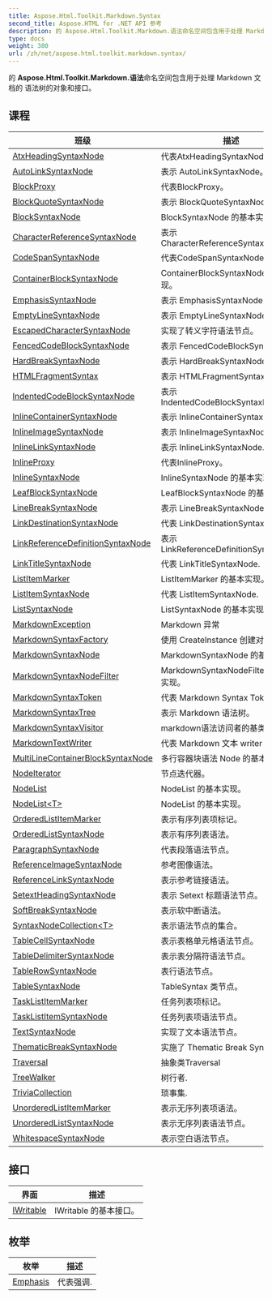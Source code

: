 ```yaml
---
title: Aspose.Html.Toolkit.Markdown.Syntax
second_title: Aspose.HTML for .NET API 参考
description: 的 Aspose.Html.Toolkit.Markdown.语法命名空间包含用于处理 Markdown 文档的 语法树的对象和接口
type: docs
weight: 380
url: /zh/net/aspose.html.toolkit.markdown.syntax/
---
```

的 **Aspose.Html.Toolkit.Markdown.语法**命名空间包含用于处理 Markdown 文档的 语法树的对象和接口。

## 课程

| 班级 | 描述 |
| --- | --- |
| [AtxHeadingSyntaxNode](./atxheadingsyntaxnode/) | 代表AtxHeadingSyntaxNode. |
| [AutoLinkSyntaxNode](./autolinksyntaxnode/) | 表示 AutoLinkSyntaxNode。 |
| [BlockProxy](./blockproxy/) | 代表BlockProxy。 |
| [BlockQuoteSyntaxNode](./blockquotesyntaxnode/) | 表示 BlockQuoteSyntaxNode. |
| [BlockSyntaxNode](./blocksyntaxnode/) | BlockSyntaxNode 的基本实现。 |
| [CharacterReferenceSyntaxNode](./characterreferencesyntaxnode/) | 表示 CharacterReferenceSyntaxNode. |
| [CodeSpanSyntaxNode](./codespansyntaxnode/) | 代表CodeSpanSyntaxNode |
| [ContainerBlockSyntaxNode](./containerblocksyntaxnode/) | ContainerBlockSyntaxNode 的基本实现。 |
| [EmphasisSyntaxNode](./emphasissyntaxnode/) | 表示 EmphasisSyntaxNode. |
| [EmptyLineSyntaxNode](./emptylinesyntaxnode/) | 表示 EmptyLineSyntaxNode。 |
| [EscapedCharacterSyntaxNode](./escapedcharactersyntaxnode/) | 实现了转义字符语法节点。 |
| [FencedCodeBlockSyntaxNode](./fencedcodeblocksyntaxnode/) | 表示 FencedCodeBlockSyntaxNode. |
| [HardBreakSyntaxNode](./hardbreaksyntaxnode/) | 表示 HardBreakSyntaxNode. |
| [HTMLFragmentSyntax](./htmlfragmentsyntax/) | 表示 HTMLFragmentSyntax. |
| [IndentedCodeBlockSyntaxNode](./indentedcodeblocksyntaxnode/) | 表示 IndentedCodeBlockSyntaxNode. |
| [InlineContainerSyntaxNode](./inlinecontainersyntaxnode/) | 表示 InlineContainerSyntaxNode. |
| [InlineImageSyntaxNode](./inlineimagesyntaxnode/) | 表示 InlineImageSyntaxNode. |
| [InlineLinkSyntaxNode](./inlinelinksyntaxnode/) | 表示 InlineLinkSyntaxNode. |
| [InlineProxy](./inlineproxy/) | 代表InlineProxy。 |
| [InlineSyntaxNode](./inlinesyntaxnode/) | InlineSyntaxNode 的基本实现。 |
| [LeafBlockSyntaxNode](./leafblocksyntaxnode/) | LeafBlockSyntaxNode 的基本实现。 |
| [LineBreakSyntaxNode](./linebreaksyntaxnode/) | 表示 LineBreakSyntaxNode. |
| [LinkDestinationSyntaxNode](./linkdestinationsyntaxnode/) | 代表 LinkDestinationSyntaxNode. |
| [LinkReferenceDefinitionSyntaxNode](./linkreferencedefinitionsyntaxnode/) | 表示 LinkReferenceDefinitionSyntaxNode. |
| [LinkTitleSyntaxNode](./linktitlesyntaxnode/) | 代表 LinkTitleSyntaxNode. |
| [ListItemMarker](./listitemmarker/) | ListItemMarker 的基本实现。 |
| [ListItemSyntaxNode](./listitemsyntaxnode/) | 代表 ListItemSyntaxNode. |
| [ListSyntaxNode](./listsyntaxnode/) | ListSyntaxNode 的基本实现。 |
| [MarkdownException](./markdownexception/) | Markdown 异常 |
| [MarkdownSyntaxFactory](./markdownsyntaxfactory/) | 使用 CreateInstance 创建对象 |
| [MarkdownSyntaxNode](./markdownsyntaxnode/) | MarkdownSyntaxNode 的基本实现。 |
| [MarkdownSyntaxNodeFilter](./markdownsyntaxnodefilter/) | MarkdownSyntaxNodeFilter 的基本实现。 |
| [MarkdownSyntaxToken](./markdownsyntaxtoken/) | 代表 Markdown Syntax Token. |
| [MarkdownSyntaxTree](./markdownsyntaxtree/) | 表示 Markdown 语法树。 |
| [MarkdownSyntaxVisitor](./markdownsyntaxvisitor/) | markdown语法访问者的基类。 |
| [MarkdownTextWriter](./markdowntextwriter/) | 代表 Markdown 文本 writer |
| [MultiLineContainerBlockSyntaxNode](./multilinecontainerblocksyntaxnode/) | 多行容器块语法 Node 的基本实现 |
| [NodeIterator](./nodeiterator/) | 节点迭代器。 |
| [NodeList](./nodelist/) | NodeList 的基本实现。 |
| [NodeList&lt;T&gt;](./nodelist-1/) | NodeList 的基本实现。 |
| [OrderedListItemMarker](./orderedlistitemmarker/) | 表示有序列表项标记。 |
| [OrderedListSyntaxNode](./orderedlistsyntaxnode/) | 表示有序列表语法。 |
| [ParagraphSyntaxNode](./paragraphsyntaxnode/) | 代表段落语法节点。 |
| [ReferenceImageSyntaxNode](./referenceimagesyntaxnode/) | 参考图像语法。 |
| [ReferenceLinkSyntaxNode](./referencelinksyntaxnode/) | 表示参考链接语法。 |
| [SetextHeadingSyntaxNode](./setextheadingsyntaxnode/) | 表示 Setext 标题语法节点。 |
| [SoftBreakSyntaxNode](./softbreaksyntaxnode/) | 表示软中断语法。 |
| [SyntaxNodeCollection&lt;T&gt;](./syntaxnodecollection-1/) | 表示语法节点的集合。 |
| [TableCellSyntaxNode](./tablecellsyntaxnode/) | 表示表格单元格语法节点。 |
| [TableDelimiterSyntaxNode](./tabledelimitersyntaxnode/) | 表示表分隔符语法节点。 |
| [TableRowSyntaxNode](./tablerowsyntaxnode/) | 表行语法节点。 |
| [TableSyntaxNode](./tablesyntaxnode/) | TableSyntax 类节点。 |
| [TaskListItemMarker](./tasklistitemmarker/) | 任务列表项标记。 |
| [TaskListItemSyntaxNode](./tasklistitemsyntaxnode/) | 任务列表项语法节点。 |
| [TextSyntaxNode](./textsyntaxnode/) | 实现了文本语法节点。 |
| [ThematicBreakSyntaxNode](./thematicbreaksyntaxnode/) | 实施了 Thematic Break Syntax Node. |
| [Traversal](./traversal/) | 抽象类Traversal |
| [TreeWalker](./treewalker/) | 树行者. |
| [TriviaCollection](./triviacollection/) | 琐事集. |
| [UnorderedListItemMarker](./unorderedlistitemmarker/) | 表示无序列表项语法。 |
| [UnorderedListSyntaxNode](./unorderedlistsyntaxnode/) | 表示无序列表语法节点。 |
| [WhitespaceSyntaxNode](./whitespacesyntaxnode/) | 表示空白语法节点。 |
## 接口

| 界面 | 描述 |
| --- | --- |
| [IWritable](./iwritable/) | IWritable 的基本接口。 |
## 枚举

| 枚举 | 描述 |
| --- | --- |
| [Emphasis](./emphasis/) | 代表强调. |


